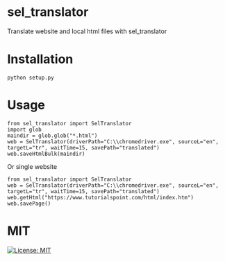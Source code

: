 # sel_translator
Translate website and local html files with sel_translator

# Installation
```
python setup.py
```

# Usage
```
from sel_translator import SelTranslator
import glob
maindir = glob.glob("*.html")
web = SelTranslator(driverPath="C:\\chromedriver.exe", sourceL="en", targetL="tr", waitTime=15, savePath="translated")
web.saveHtmlBulk(maindir)
```
Or single website
```
from sel_translator import SelTranslator
web = SelTranslator(driverPath="C:\\chromedriver.exe", sourceL="en", targetL="tr", waitTime=15, savePath="translated")
web.getHtml("https://www.tutorialspoint.com/html/index.htm")
web.savePage()
```
# MIT
[![License: MIT](https://img.shields.io/badge/License-MIT-yellow.svg)](https://opensource.org/licenses/MIT)
